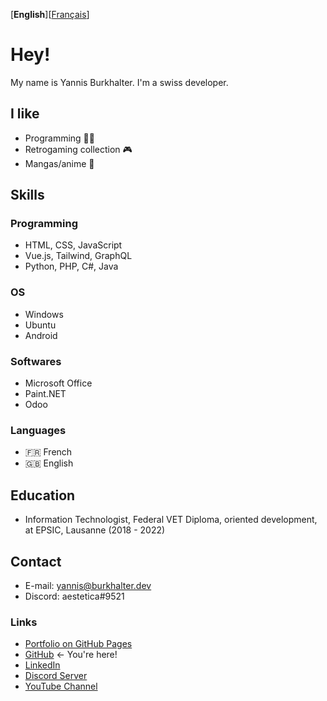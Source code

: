 [**English**][[Français](LISEZMOI.md)]

# Hey!

My name is Yannis Burkhalter. I'm a swiss developer.

## I like

- Programming :man_technologist:
- Retrogaming collection :video_game:
- Mangas/anime :crossed_flags:

## Skills

### Programming

- HTML, CSS, JavaScript
- Vue.js, Tailwind, GraphQL
- Python, PHP, C#, Java

### OS

- Windows
- Ubuntu
- Android

### Softwares

- Microsoft Office
- Paint.NET
- Odoo

### Languages

- :fr: French
- :gb: English

## Education

- Information Technologist, Federal VET Diploma, oriented development, at EPSIC, Lausanne (2018 - 2022)

## Contact

- E-mail: yannis@burkhalter.dev
- Discord: aestetica#9521

### Links

- [Portfolio on GitHub Pages](https://burkhaltery.github.io/en)
- [GitHub](https://github.com/BurkhalterY) ← You're here!
- [LinkedIn](https://www.linkedin.com/in/yannis-burkhalter)
- [Discord Server](https://discord.gg/z67yZjh)
- [YouTube Channel](https://www.youtube.com/channel/UCbv1uNvn53SHwSSY19luZvQ)
